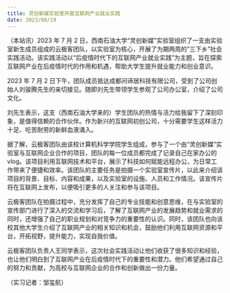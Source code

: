 ```yaml
---
title: 灵创新媒实验室开展互联网产业就业实践
date: 2023/08/19
---
```


（本站讯）2023 年 7 月 2 日，西南石油大学“灵创新媒”实验室组织了一支由实验室新生成员组成的云极客团队，以实验室为核心，开展了为期两周的”三下乡”社会实践活动。该实践活动以“后疫情时代下的互联网产业就业实践”为主题，旨在探索互联网产业在后疫情时代的作用和机遇，帮助大学生提升就业能力和创业意识。

2023 年 7 月 2 日下午，团队成员抵达成都问谛居科技有限公司，受到了公司创始人刘骏腾先生的亲切接见。随即刘先生带领学生参观了公司办公室，介绍了公司文化。

刘先生表示，这支（西南石油大学来的）学生团队的热情与活力给我留下了深刻印象，是值得信赖的合作伙伴。作为新兴的互联网初创公司，十分需要学生这样活力十足、吃苦耐劳的新鲜血液涌入。

据了解，云极客团队由该校计算机科学学院学生组成，参与了一个由“灵创新媒”实验室与互联网企业合作的项目，团队的每一位成员都完成了记录自己在家办公的 vlog。该项目利用互联网技术和平台，展示了科技如何赋能远程办公，为日常工作带来了便捷和效率。该团队的主要任务是拍摄一个实验室宣传片，以此来介绍该项目的背景、目标、内容和成果，以及实验室的设施、人员和工作情况。该宣传片将在互联网上发布，以便吸引更多的人关注和参与该项目。

云极客团队在拍摄过程中，充分发挥了自己的专业技能和创意思维，在与实验室的宣传部门进行了深入的交流和学习后，了解了互联网产业的发展趋势和就业需求的同时，还增强了自己的职业规划和对竞争力的重要性的认识。同时，该团队也向该校其他大学生介绍了互联网产业的相关知识和机会，鼓励他们利用互联网资源和平台，开拓视野，提升能力，实现自我价值。

云极客团队负责人王同学表示，这次社会实践活动让他们收获了很多知识和经验，也让他们明白到了互联网产业在后疫情时代下的重要性和潜力。他们希望通过自己的努力和贡献，为高校与互联网企业的合作和创新做出一份力量。

（实习记者：邹玺航）
